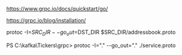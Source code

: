 https://www.grpc.io/docs/quickstart/go/

https://grpc.io/blog/installation/

protoc -I=$SRC_DIR --go_out=$DST_DIR $SRC_DIR/addressbook.proto

PS C:\kafka\Tickers\grpc> protoc -I="." --go_out="." ./service.proto

